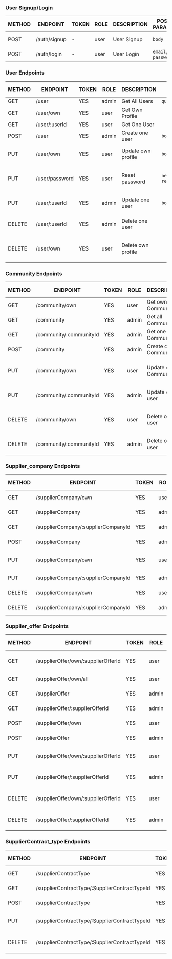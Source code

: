 
### User Signup/Login

METHOD | ENDPOINT         | TOKEN | ROLE | DESCRIPTION              | POST PARAMS                                     | RETURNS
-------|------------------|-------|------|--------------------|-------------------------------------------------------|--------------------
POST   | /auth/signup     | -     | user | User Signup              | `body`                                          | { token: `token` }
POST   | /auth/login      | -     | user | User Login               | `email`, `password`                             | { token: `token` }


### User Endpoints

METHOD | ENDPOINT         | TOKEN | ROLE | DESCRIPTION               | POST PARAMS                                     | RETURNS
-------|------------------|-------|------|---------------------------|-------------------------------------------------|--------------------
GET    | /user            | YES   | admin | Get All Users            | `query params`                                  | [{user}]
GET    | /user/own        | YES   | user  | Get Own Profile          |                                                 | {user}
GET    | /user/:userId    | YES   | user  | Get One User             |                                                 | {user}
POST   | /user            | YES   | admin | Create one user          | `body`                                          | {user}
PUT    | /user/own        | YES   | user  | Update own profile       | `body`                                          | {message: 'Profile updated'}
PUT    | /user/password   | YES   | user  | Reset password           | `newPassword` `repeatPassword`                  | { message: 'Password updated }
PUT    | /user/:userId    | YES   | admin | Update one user          | `body`                                          | {message: 'User updated'
DELETE | /user/:userId    | YES   | admin | Delete one user          |                                                 | {message: 'User deleted'}
DELETE | /user/own        | YES   | user  | Delete own profile       |                                                 | { message: 'Profile deleted' }


### Community Endpoints

METHOD | ENDPOINT                | TOKEN | ROLE | DESCRIPTION          | POST PARAMS                                     | RETURNS
-------|-------------------------|-------|------|----------------------|-------------------------------------------------|--------------------
GET    | /community/own          | YES   | user  | Get own Community   |                                                 |  {community}
GET    | /community              | YES   | admin | Get all Communities |                                                 |  [{community}]
GET    | /community/:communityId | YES   | admin | Get one Community   |                                                 |  {community}
POST   | /community              | YES   | admin | Create one Community| `body`                                          |  {community}
PUT    | /community/own          | YES   | user  | Update own Community| `body`                                          |  {message: 'Own Community updated'}
PUT    | /community/:communityId | YES   | admin | Update one user     | `body`                                          |  {message: 'Community updated'
DELETE | /community/own          | YES   | user  | Delete own user     |                                                 |  {message: 'Own Community deleted'}
DELETE | /community/:communityId | YES   | admin | Delete one user     |                                                 |  {message: 'Community deleted'}


### Supplier_company Endpoints

METHOD | ENDPOINT                            | TOKEN | ROLE | DESCRIPTION          | POST PARAMS                                             | RETURNS
-------|-------------------------------------|-------|------|----------------------|---------------------------------------------------------|--------------------
GET    | /supplierCompany/own                | YES   | user  | Get own supplierCompany     |                                                 |  {supplierCompany}
GET    | /supplierCompany                    | YES   | admin | Get all supplierCompany     |                                                     |  [{supplierCompany}]
GET    | /supplierCompany/:supplierCompanyId | YES   | admin | Get one supplierCompany       |                                                 |  {supplierCompany}
POST   | /supplierCompany                    | YES   | admin | Create one supplierCompany    | `body`                                          |  {supplierCompany}
PUT    | /supplierCompany/own                | YES   | user  | Update own supplierCompanyy   | `body`                                          |  {message: 'Own Supplier Company updated'}
PUT    | /supplierCompany/:supplierCompanyId | YES   | admin | Update one supplierCompany    | `body`                                          |  {message: 'Supplier Company updated'}
DELETE | /supplierCompany/own                | YES   | user  | Delete own supplierCompany    |                                                 |  {message: 'Supplier Company deleted'}
DELETE | /supplierCompany/:supplierCompanyId | YES   | admin | Delete one usupplierCompany   |                                                 |  {message: 'Supplier Company deleted'}


### Supplier_offer Endpoints

METHOD | ENDPOINT                            | TOKEN | ROLE  | DESCRIPTION                        | POST PARAMS                                             | RETURNS
-------|-------------------------------------|-------|-------|------------------------------------|---------------------------------------------------------|--------------------
GET    | /supplierOffer/own/:supplierOfferId | YES   | user  | Get one of my own supplierOffers   |                                               |  {supplierOffer}
GET    | /supplierOffer/own/all              | YES   | user  | Get all of own supplierOffers      |                                               |  [{supplierOffer}]
GET    | /supplierOffer                      | YES   | admin | Get all supplierOffers             |                                                   |  [{supplierOffer}]
GET    | /supplierOffer/:supplierOfferId     | YES   | admin | Get one supplierOffer              |                                                  |  {supplierOffer}
POST   | /supplierOffer/own                  | YES   | user  | Create one supplierOffer           | `body`                                           |  {supplierOffer}
POST   | /supplierOffer                      | YES   | admin | Create one supplierOffer           | `body`                                           |  {supplierOffer}
PUT    | /supplierOffer/own/:supplierOfferId | YES   | user  | Update one of my own supplierOffers| `body`                                        |  {message: 'Own Supplier Offer updated'}
PUT    | /supplierOffer/:supplierOfferId     | YES   | admin | Update one supplierOffer           | `body`                                           |  {message: 'Supplier Offer updated'}
DELETE | /supplierOffer/own/:supplierOfferId | YES   | user  | Delete one of my own supplierOffers|                                              |  {message: 'Supplier Offer deleted'}
DELETE | /supplierOffer/:supplierOfferId     | YES   | admin | Delete one supplierOffer           |                                                   |  {message: 'Supplier Offer deleted'}

### SupplierContract_type Endpoints

METHOD | ENDPOINT                            | TOKEN | ROLE | DESCRIPTION          | POST PARAMS                                             | RETURNS
-------|-------------------------------------|-------|------|----------------------|---------------------------------------------------------|--------------------
GET    | /supplierContractType                         | YES   | admin | Get all supplierContractType       |                                                     |  [{supplierContractType}]
GET    | /supplierContractType/:SupplierContractTypeId | YES   | admin | Get one supplierContractType       |                                                 |  {supplierContractType}
POST   | /supplierContractType                         | YES   | admin | Create one supplierContractType    | `body`                                          |  {supplierContractType}
PUT    | /supplierContractType/:SupplierContractTypeId | YES   | admin | Update one supplierContractType    | `body`                                          |  {message: 'SupplierContractType updated'}
DELETE | /supplierContractType/:SupplierContractTypeId | YES   | admin | Delete one supplierContractType    |                                                 |  {message: 'SupplierContractType deleted'}



